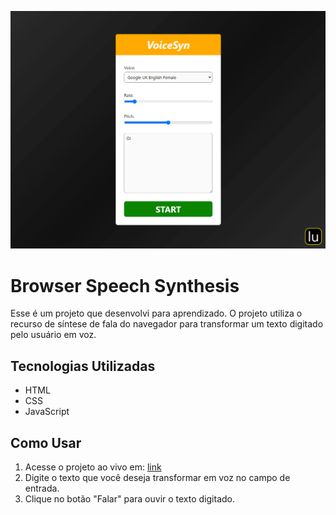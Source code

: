 ![Banner](https://github.com/lugomio/browser-speech-synthesis/raw/master/assets/img/banner.png)

# Browser Speech Synthesis

Esse é um projeto que desenvolvi para aprendizado. O projeto utiliza o recurso de síntese de fala do navegador para transformar um texto digitado pelo usuário em voz.

## Tecnologias Utilizadas

- HTML
- CSS
- JavaScript

## Como Usar

1. Acesse o projeto ao vivo em: [link](https://lugom.io/projects/browser-speech-synthesis/)
2. Digite o texto que você deseja transformar em voz no campo de entrada.
3. Clique no botão "Falar" para ouvir o texto digitado.